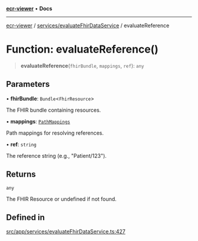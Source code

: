 [**ecr-viewer**](../../../README.md) • **Docs**

***

[ecr-viewer](../../../README.md) / [services/evaluateFhirDataService](../README.md) / evaluateReference

# Function: evaluateReference()

> **evaluateReference**(`fhirBundle`, `mappings`, `ref`): `any`

## Parameters

• **fhirBundle**: `Bundle`\<`FhirResource`\>

The FHIR bundle containing resources.

• **mappings**: [`PathMappings`](../../../utils/interfaces/PathMappings.md)

Path mappings for resolving references.

• **ref**: `string`

The reference string (e.g., "Patient/123").

## Returns

`any`

The FHIR Resource or undefined if not found.

## Defined in

[src/app/services/evaluateFhirDataService.ts:427](https://github.com/CDCgov/phdi/blob/55d1a87d29da9da2522ba2a73bc122cba666b133/containers/ecr-viewer/src/app/services/evaluateFhirDataService.ts#L427)
